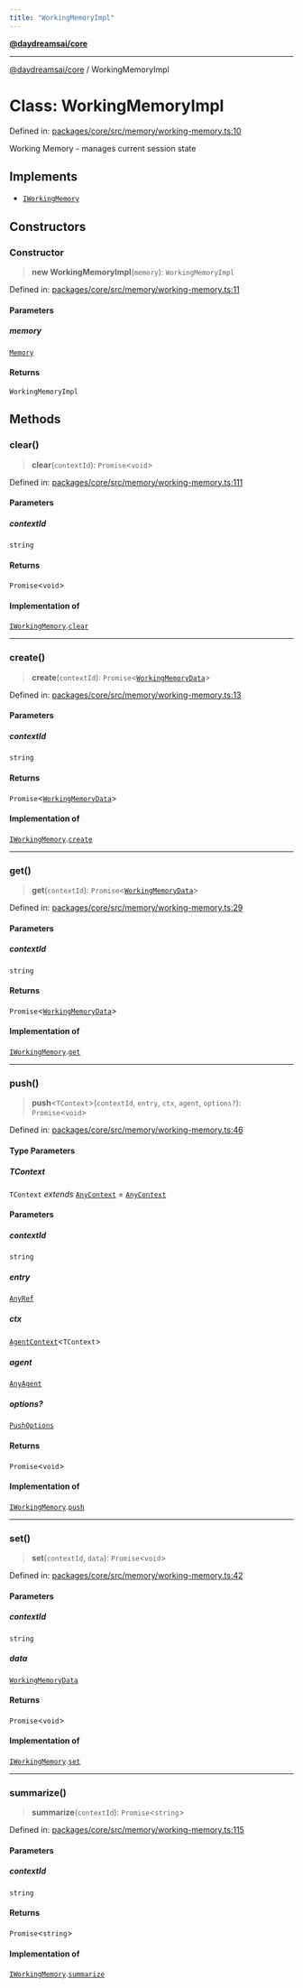 ```yaml
---
title: "WorkingMemoryImpl"
---
```


[**@daydreamsai/core**](./api-reference.md)

***

[@daydreamsai/core](./api-reference.md) / WorkingMemoryImpl

# Class: WorkingMemoryImpl

Defined in: [packages/core/src/memory/working-memory.ts:10](https://github.com/dojoengine/daydreams/blob/cade502c379b7b9e103832026447c86310638fce/packages/core/src/memory/working-memory.ts#L10)

Working Memory - manages current session state

## Implements

- [`IWorkingMemory`](./IWorkingMemory.md)

## Constructors

### Constructor

> **new WorkingMemoryImpl**(`memory`): `WorkingMemoryImpl`

Defined in: [packages/core/src/memory/working-memory.ts:11](https://github.com/dojoengine/daydreams/blob/cade502c379b7b9e103832026447c86310638fce/packages/core/src/memory/working-memory.ts#L11)

#### Parameters

##### memory

[`Memory`](./Memory.md)

#### Returns

`WorkingMemoryImpl`

## Methods

### clear()

> **clear**(`contextId`): `Promise`\<`void`\>

Defined in: [packages/core/src/memory/working-memory.ts:111](https://github.com/dojoengine/daydreams/blob/cade502c379b7b9e103832026447c86310638fce/packages/core/src/memory/working-memory.ts#L111)

#### Parameters

##### contextId

`string`

#### Returns

`Promise`\<`void`\>

#### Implementation of

[`IWorkingMemory`](./IWorkingMemory.md).[`clear`](IWorkingMemory.md#clear)

***

### create()

> **create**(`contextId`): `Promise`\<[`WorkingMemoryData`](./WorkingMemoryData.md)\>

Defined in: [packages/core/src/memory/working-memory.ts:13](https://github.com/dojoengine/daydreams/blob/cade502c379b7b9e103832026447c86310638fce/packages/core/src/memory/working-memory.ts#L13)

#### Parameters

##### contextId

`string`

#### Returns

`Promise`\<[`WorkingMemoryData`](./WorkingMemoryData.md)\>

#### Implementation of

[`IWorkingMemory`](./IWorkingMemory.md).[`create`](IWorkingMemory.md#create)

***

### get()

> **get**(`contextId`): `Promise`\<[`WorkingMemoryData`](./WorkingMemoryData.md)\>

Defined in: [packages/core/src/memory/working-memory.ts:29](https://github.com/dojoengine/daydreams/blob/cade502c379b7b9e103832026447c86310638fce/packages/core/src/memory/working-memory.ts#L29)

#### Parameters

##### contextId

`string`

#### Returns

`Promise`\<[`WorkingMemoryData`](./WorkingMemoryData.md)\>

#### Implementation of

[`IWorkingMemory`](./IWorkingMemory.md).[`get`](IWorkingMemory.md#get)

***

### push()

> **push**\<`TContext`\>(`contextId`, `entry`, `ctx`, `agent`, `options?`): `Promise`\<`void`\>

Defined in: [packages/core/src/memory/working-memory.ts:46](https://github.com/dojoengine/daydreams/blob/cade502c379b7b9e103832026447c86310638fce/packages/core/src/memory/working-memory.ts#L46)

#### Type Parameters

##### TContext

`TContext` *extends* [`AnyContext`](./AnyContext.md) = [`AnyContext`](./AnyContext.md)

#### Parameters

##### contextId

`string`

##### entry

[`AnyRef`](./AnyRef.md)

##### ctx

[`AgentContext`](./AgentContext.md)\<`TContext`\>

##### agent

[`AnyAgent`](./AnyAgent.md)

##### options?

[`PushOptions`](./PushOptions.md)

#### Returns

`Promise`\<`void`\>

#### Implementation of

[`IWorkingMemory`](./IWorkingMemory.md).[`push`](IWorkingMemory.md#push)

***

### set()

> **set**(`contextId`, `data`): `Promise`\<`void`\>

Defined in: [packages/core/src/memory/working-memory.ts:42](https://github.com/dojoengine/daydreams/blob/cade502c379b7b9e103832026447c86310638fce/packages/core/src/memory/working-memory.ts#L42)

#### Parameters

##### contextId

`string`

##### data

[`WorkingMemoryData`](./WorkingMemoryData.md)

#### Returns

`Promise`\<`void`\>

#### Implementation of

[`IWorkingMemory`](./IWorkingMemory.md).[`set`](IWorkingMemory.md#set)

***

### summarize()

> **summarize**(`contextId`): `Promise`\<`string`\>

Defined in: [packages/core/src/memory/working-memory.ts:115](https://github.com/dojoengine/daydreams/blob/cade502c379b7b9e103832026447c86310638fce/packages/core/src/memory/working-memory.ts#L115)

#### Parameters

##### contextId

`string`

#### Returns

`Promise`\<`string`\>

#### Implementation of

[`IWorkingMemory`](./IWorkingMemory.md).[`summarize`](IWorkingMemory.md#summarize)

